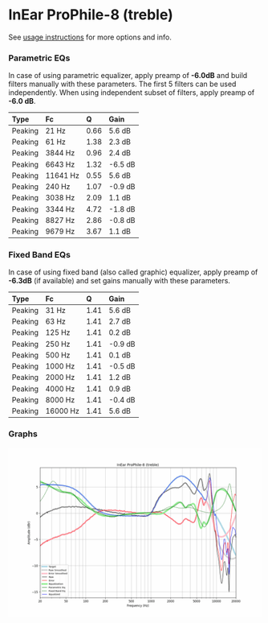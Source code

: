 # InEar ProPhile-8 (treble)
See [usage instructions](https://github.com/jaakkopasanen/AutoEq#usage) for more options and info.

### Parametric EQs
In case of using parametric equalizer, apply preamp of **-6.0dB** and build filters manually
with these parameters. The first 5 filters can be used independently.
When using independent subset of filters, apply preamp of **-6.0 dB**.

| Type    | Fc       |    Q | Gain    |
|:--------|:---------|:-----|:--------|
| Peaking | 21 Hz    | 0.66 | 5.6 dB  |
| Peaking | 61 Hz    | 1.38 | 2.3 dB  |
| Peaking | 3844 Hz  | 0.96 | 2.4 dB  |
| Peaking | 6643 Hz  | 1.32 | -6.5 dB |
| Peaking | 11641 Hz | 0.55 | 5.6 dB  |
| Peaking | 240 Hz   | 1.07 | -0.9 dB |
| Peaking | 3038 Hz  | 2.09 | 1.1 dB  |
| Peaking | 3344 Hz  | 4.72 | -1.8 dB |
| Peaking | 8827 Hz  | 2.86 | -0.8 dB |
| Peaking | 9679 Hz  | 3.67 | 1.1 dB  |

### Fixed Band EQs
In case of using fixed band (also called graphic) equalizer, apply preamp of **-6.3dB**
(if available) and set gains manually with these parameters.

| Type    | Fc       |    Q | Gain    |
|:--------|:---------|:-----|:--------|
| Peaking | 31 Hz    | 1.41 | 5.6 dB  |
| Peaking | 63 Hz    | 1.41 | 2.7 dB  |
| Peaking | 125 Hz   | 1.41 | 0.2 dB  |
| Peaking | 250 Hz   | 1.41 | -0.9 dB |
| Peaking | 500 Hz   | 1.41 | 0.1 dB  |
| Peaking | 1000 Hz  | 1.41 | -0.5 dB |
| Peaking | 2000 Hz  | 1.41 | 1.2 dB  |
| Peaking | 4000 Hz  | 1.41 | 0.9 dB  |
| Peaking | 8000 Hz  | 1.41 | -0.4 dB |
| Peaking | 16000 Hz | 1.41 | 5.6 dB  |

### Graphs
![](./InEar%20ProPhile-8%20(treble).png)